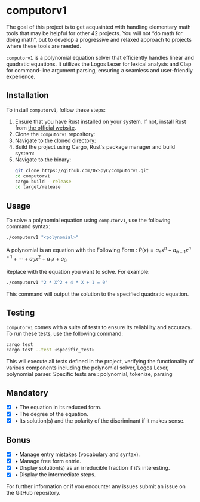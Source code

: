 # computorv1

The goal of this project is to get acquainted with handling elementary math tools that may be helpful for other 42 projects. You will not “do math for doing math”, but to develop a progressive and relaxed approach to projects where these tools are needed.

`computorv1` is a polynomial equation solver that efficiently handles linear and quadratic equations. It utilizes the Logos Lexer for lexical analysis and Clap for command-line argument parsing, ensuring a seamless and user-friendly experience.

## Installation

To install `computorv1`, follow these steps:

1. Ensure that you have Rust installed on your system. If not, install Rust from [the official website](https://www.rust-lang.org/learn/get-started).
2. Clone the `computorv1` repository:
3. Navigate to the cloned directory:
4. Build the project using Cargo, Rust's package manager and build system:
5. Navigate to the binary:
   ```bash
   git clone https://github.com/0xSpyC/computorv1.git
   cd computorv1
   cargo build --release
   cd target/release
   ```
## Usage

To solve a polynomial equation using `computorv1`, use the following command syntax:

  ```bash
  ./computorv1 "<polynomial>"
  ```
A polynomial is an equation with the Following Form : $P(x) = a_n x^n + a_{n-1} x^{n-1} + \cdots + a_2 x^2 + a_1 x + a_0$

Replace <polynomial> with the equation you want to solve. For example:

  ```bash
  ./computorv1 "2 * X^2 + 4 * X + 1 = 0"
  ```

This command will output the solution to the specified quadratic equation.


## Testing

`computorv1` comes with a suite of tests to ensure its reliability and accuracy. To run these tests, use the following command:

  ```bash
  cargo test
  cargo test --test <specific_test>
  ```

This will execute all tests defined in the project, verifying the functionality of various components including the polynomial solver, Logos Lexer, polynomial parser.
Specific tests are : polynomial, tokenize, parsing

## Mandatory

- [x] • The equation in its reduced form.
- [x] • The degree of the equation.
- [x] • Its solution(s) and the polarity of the discriminant if it makes sense.

## Bonus

- [x] • Manage entry mistakes (vocabulary and syntax).
- [x] • Manage free form entrie.
- [x] • Display solution(s) as an irreducible fraction if it’s interesting.
- [x] • Display the intermediate steps.

For further information or if you encounter any issues submit an issue on the GitHub repository.
